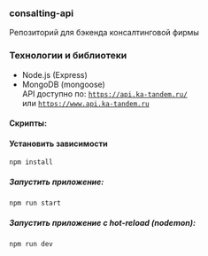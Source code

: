 ### consalting-api
Репозиторий для бэкенда консалтинговой фирмы

### Технологии и библиотеки
- Node.js (Express)
- MongoDB (mongoose)    
API доступно по: [`https://api.ka-tandem.ru/`](https://api.ka-tandem.ru/)  
или [`https://www.api.ka-tandem.ru`](https://www.api.ka-tandem.ru)  

#### Скрипты:  
  
#### Установить зависимости  
  
`npm install`
  
##### Запустить приложение:  
  
`npm run start`  
  
##### Запустить приложение c hot-reload (nodemon):  
  
`npm run dev`  
  

